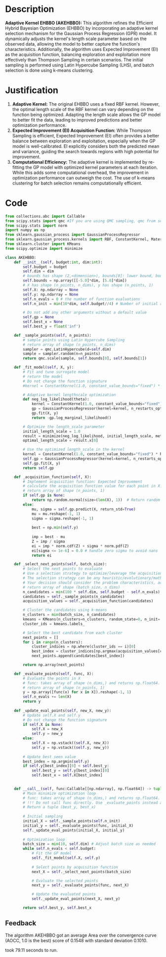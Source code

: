 # Description
**Adaptive Kernel EHBBO (AKEHBBO):** This algorithm refines the Efficient Hybrid Bayesian Optimization (EHBBO) by incorporating an adaptive kernel selection mechanism for the Gaussian Process Regression (GPR) model. It dynamically adjusts the kernel's length scale parameter based on the observed data, allowing the model to better capture the function's characteristics. Additionally, the algorithm uses Expected Improvement (EI) as the acquisition function, balancing exploration and exploitation more effectively than Thompson Sampling in certain scenarios. The initial sampling is performed using Latin Hypercube Sampling (LHS), and batch selection is done using k-means clustering.

# Justification
1.  **Adaptive Kernel:** The original EHBBO uses a fixed RBF kernel. However, the optimal length scale of the RBF kernel can vary depending on the function being optimized. Adapting the length scale allows the GP model to better fit the data, leading to improved predictions and better optimization performance.
2.  **Expected Improvement (EI) Acquisition Function:** While Thompson Sampling is efficient, Expected Improvement (EI) often provides a better balance between exploration and exploitation, especially when the GP model is well-calibrated. EI explicitly considers both the predicted mean and variance, guiding the search towards regions with high potential for improvement.
3.  **Computational Efficiency:** The adaptive kernel is implemented by re-fitting the GP model with optimized kernel parameters at each iteration. While this adds some computational overhead, the improvement in optimization performance can outweigh the cost. The use of k-means clustering for batch selection remains computationally efficient.

# Code
```python
from collections.abc import Callable
from scipy.stats import qmc #If you are using QMC sampling, qmc from scipy is encouraged. Remove this line if you have better alternatives.
from scipy.stats import norm
import numpy as np
from sklearn.gaussian_process import GaussianProcessRegressor
from sklearn.gaussian_process.kernels import RBF, ConstantKernel, Matern
from sklearn.cluster import KMeans
from scipy.optimize import minimize

class AKEHBBO:
    def __init__(self, budget:int, dim:int):
        self.budget = budget
        self.dim = dim
        # bounds has shape (2,<dimension>), bounds[0]: lower bound, bounds[1]: upper bound
        self.bounds = np.array([[-5.0]*dim, [5.0]*dim])
        # X has shape (n_points, n_dims), y has shape (n_points, 1)
        self.X: np.ndarray = None
        self.y: np.ndarray = None
        self.n_evals = 0 # the number of function evaluations
        self.n_init = min(10*dim, self.budget//4) # Number of initial random samples

        # Do not add any other arguments without a default value
        self.gp = None
        self.best_x = None
        self.best_y = float('inf')

    def _sample_points(self, n_points):
        # sample points using Latin Hypercube Sampling
        # return array of shape (n_points, n_dims)
        sampler = qmc.LatinHypercube(d=self.dim)
        sample = sampler.random(n=n_points)
        return qmc.scale(sample, self.bounds[0], self.bounds[1])

    def _fit_model(self, X, y):
        # Fit and tune surrogate model
        # return the model
        # Do not change the function signature
        #kernel = ConstantKernel(1.0, constant_value_bounds="fixed") * RBF(length_scale=1.0, length_scale_bounds="fixed")

        # Adaptive kernel lengthscale optimization
        def neg_log_likelihood(theta):
            kernel = ConstantKernel(1.0, constant_value_bounds="fixed") * RBF(length_scale=theta, length_scale_bounds=(1e-2, 1e2))
            gp = GaussianProcessRegressor(kernel=kernel, n_restarts_optimizer=0, alpha=1e-6)
            gp.fit(X, y)
            return -gp.log_marginal_likelihood()

        # Optimize the length_scale parameter
        initial_length_scale = 1.0
        result = minimize(neg_log_likelihood, initial_length_scale, method='L-BFGS-B')
        optimal_length_scale = result.x[0]

        # Use the optimized length_scale in the kernel
        kernel = ConstantKernel(1.0, constant_value_bounds="fixed") * RBF(length_scale=optimal_length_scale, length_scale_bounds="fixed")
        self.gp = GaussianProcessRegressor(kernel=kernel, n_restarts_optimizer=0, alpha=1e-6)
        self.gp.fit(X, y)
        return self.gp

    def _acquisition_function(self, X):
        # Implement acquisition function: Expected Improvement
        # calculate the acquisition function value for each point in X
        # return array of shape (n_points, 1)
        if self.gp is None:
            return np.random.normal(size=(len(X), 1))  # Return random values if GP is not fitted yet
        else:
            mu, sigma = self.gp.predict(X, return_std=True)
            mu = mu.reshape(-1, 1)
            sigma = sigma.reshape(-1, 1)
            
            best = np.min(self.y)
            
            imp = best - mu
            Z = imp / sigma
            ei = imp * norm.cdf(Z) + sigma * norm.pdf(Z)
            ei[sigma <= 1e-6] = 0.0 # handle zero sigma to avoid nans
            return ei

    def _select_next_points(self, batch_size):
        # Select the next points to evaluate
        # Use a selection strategy to optimize/leverage the acquisition function
        # The selection strategy can be any heuristic/evolutionary/mathematical/hybrid methods.
        # Your decision should consider the problem characteristics, acquisition function, and the computational efficiency.
        # return array of shape (batch_size, n_dims)
        n_candidates = min(100 * self.dim, self.budget - self.n_evals)
        candidates = self._sample_points(n_candidates)
        acquisition_values = self._acquisition_function(candidates)

        # Cluster the candidates using k-means
        n_clusters = min(batch_size, n_candidates)
        kmeans = KMeans(n_clusters=n_clusters, random_state=0, n_init='auto').fit(candidates)
        cluster_ids = kmeans.labels_

        # Select the best candidate from each cluster
        next_points = []
        for i in range(n_clusters):
            cluster_indices = np.where(cluster_ids == i)[0]
            best_index = cluster_indices[np.argmax(acquisition_values[cluster_indices])]
            next_points.append(candidates[best_index])

        return np.array(next_points)

    def _evaluate_points(self, func, X):
        # Evaluate the points in X
        # func: takes array of shape (n_dims,) and returns np.float64.
        # return array of shape (n_points, 1)
        y = np.array([func(x) for x in X]).reshape(-1, 1)
        self.n_evals += len(X)
        return y
    
    def _update_eval_points(self, new_X, new_y):
        # Update self.X and self.y
        # Do not change the function signature
        if self.X is None:
            self.X = new_X
            self.y = new_y
        else:
            self.X = np.vstack((self.X, new_X))
            self.y = np.vstack((self.y, new_y))
        
        # Update best seen value
        best_index = np.argmin(self.y)
        if self.y[best_index][0] < self.best_y:
            self.best_y = self.y[best_index][0]
            self.best_x = self.X[best_index]

    
    def __call__(self, func:Callable[[np.ndarray], np.float64]) -> tuple[np.float64, np.array]:
        # Main minimize optimization loop
        # func: takes array of shape (n_dims,) and returns np.float64. 
        # !!! Do not call func directly. Use _evaluate_points instead and be aware of the budget when calling it. !!!
        # Return a tuple (best_y, best_x)
        
        # Initial sampling
        initial_X = self._sample_points(self.n_init)
        initial_y = self._evaluate_points(func, initial_X)
        self._update_eval_points(initial_X, initial_y)
        
        # Optimization loop
        batch_size = min(10, self.dim) # Adjust batch size as needed
        while self.n_evals < self.budget:
            # Fit the GP model
            self._fit_model(self.X, self.y)
            
            # Select points by acquisition function
            next_X = self._select_next_points(batch_size)

            # Evaluate the selected points
            next_y = self._evaluate_points(func, next_X)

            # Update the evaluated points
            self._update_eval_points(next_X, next_y)

        return self.best_y, self.best_x
```
## Feedback
 The algorithm AKEHBBO got an average Area over the convergence curve (AOCC, 1.0 is the best) score of 0.1548 with standard deviation 0.1010.

took 79.11 seconds to run.